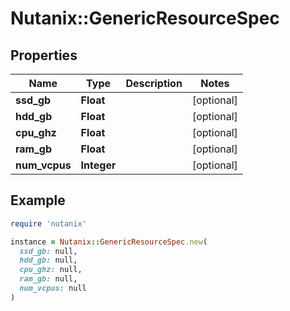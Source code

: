 # Nutanix::GenericResourceSpec

## Properties

| Name | Type | Description | Notes |
| ---- | ---- | ----------- | ----- |
| **ssd_gb** | **Float** |  | [optional] |
| **hdd_gb** | **Float** |  | [optional] |
| **cpu_ghz** | **Float** |  | [optional] |
| **ram_gb** | **Float** |  | [optional] |
| **num_vcpus** | **Integer** |  | [optional] |

## Example

```ruby
require 'nutanix'

instance = Nutanix::GenericResourceSpec.new(
  ssd_gb: null,
  hdd_gb: null,
  cpu_ghz: null,
  ram_gb: null,
  num_vcpus: null
)
```

